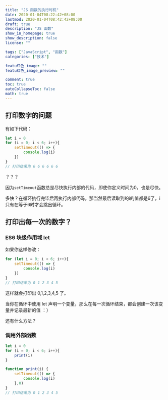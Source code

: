 ```yaml
---
title: "JS 函数的执行时机"
date: 2020-01-04T08:22:42+08:00
lastmod: 2020-01-04T08:42:42+08:00
draft: true
description: "JS 函数"
show_in_homepage: true
show_description: false
license: ""

tags: ["JavaScript", "函数"]
categories: ["技术"]

featu红色_image: ""
featu红色_image_preview: ""

comment: true
toc: true
autoCollapseToc: false
math: true
---
```


## 打印数字的问题

有如下代码：

```js
let i = 0
for (i = 0; i < 6; i++){
    setTimeout(() => {
        console.log(i)
    })
}
// 打印结果为 6 6 6 6 6 6
```

？？？

因为`setTimeout`函数总是尽快执行内部的代码，即使你定义时间为0，也是尽快。

多快？在循环执行完毕后再执行内部代码。那当然最后读取到的i的值都是6了，i只有在等于6时才会跳出循环。

## 打印出每一次的数字？

### ES6 块级作用域 let

如果你这样修改：

```js
for (let i = 0; i < 6; i++){
    setTimeout(() => {
        console.log(i)
    })
}
// 打印结果为 0 1 2 3 4 5
```

这样就会打印出 0,1,2,3,4,5 了。

当你在循环中使用 let 声明一个变量，那么在每一次循环结束，都会创建一次该变量并记录最新的值 ：）

还有什么方法？

### 调用外部函数

```js
let i = 0
for (i = 0; i < 6; i++){
    print(i)
}

function print(i) {
    setTimeout(() => {
        console.log(i)
    },0)
}
// 打印结果为 0 1 2 3 4 5
```